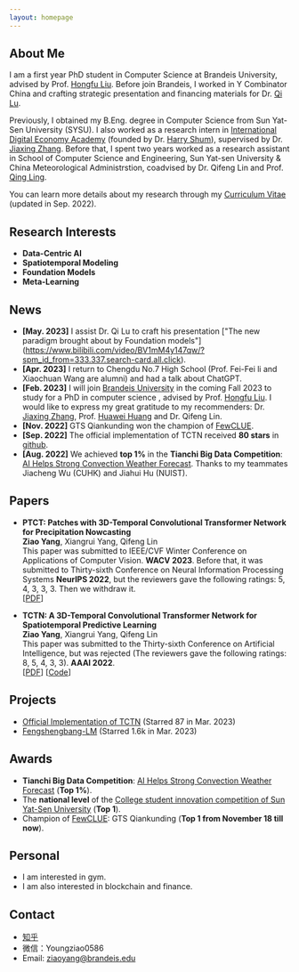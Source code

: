 ```yaml
---
layout: homepage
---
```


## About Me
I am a first year PhD student in Computer Science at Brandeis University, advised by Prof. [Hongfu Liu](https://hongfuliu.com). Before join Brandeis, I worked in Y Combinator China and crafting strategic presentation and financing materials for Dr. [Qi Lu](https://en.wikipedia.org/wiki/Qi_Lu_(computer_scientist)).

Previously, I obtained my B.Eng. degree in Computer Science from Sun Yat-Sen University (SYSU). I also worked as a research intern in [International Digital Economy Academy](https://idea.edu.cn/en/about-idea.html) (founded by Dr. [Harry Shum](https://www.microsoft.com/en-us/research/people/hshum/)), supervised by Dr. [Jiaxing Zhang](https://www.idea.edu.cn/research/ccnl.html). Before that,  I spent two years worked as a research assistant in School of Computer Science and Engineering, Sun Yat-sen University & China Meteorological Administrstion, coadvised by Dr. Qifeng Lin and Prof. [Qing Ling](http://home.ustc.edu.cn/~qingling/).

You can learn more details about my research through my [Curriculum Vitae](https://github.com/yangziao56/homepage/raw/main/pdf/Ziao_Yang-CV.pdf) (updated in Sep. 2022).


## Research Interests

- **Data-Centric AI** 
- **Spatiotemporal Modeling**
- **Foundation Models**
- **Meta-Learning** 


## News
- **[May. 2023]** I assist Dr. Qi Lu to craft his presentation ["The new paradigm brought about by Foundation models"] (https://www.bilibili.com/video/BV1mM4y147qw/?spm_id_from=333.337.search-card.all.click).
- **[Apr. 2023]** I return to Chengdu No.7 High School (Prof. Fei-Fei li and Xiaochuan Wang are alumni) and had a talk about ChatGPT.
- **[Feb. 2023]** I will join [Brandeis University](https://www.brandeis.edu) in the coming Fall 2023 to study for a PhD in computer science , advised by Prof. [Hongfu Liu](https://hongfuliu.com). I would like to express my great gratitude to my recommenders: Dr. [Jiaxing Zhang](https://www.idea.edu.cn/research/ccnl.html), Prof. [Huawei Huang](http://xintelligence.pro) and Dr. Qifeng Lin.
- **[Nov. 2022]** GTS Qiankunding won the champion of [FewCLUE](https://www.cluebenchmarks.com/fewclue.html).
- **[Sep. 2022]** The official implementation of TCTN received **80 stars** in [github](https://github.com/yangziao56/TCTN-pytorch).
- **[Aug. 2022]** We achieved **top 1%** in the **Tianchi Big Data Competition**: [AI Helps Strong Convection Weather Forecast](https://tianchi.aliyun.com/competition/entrance/531962/rankingList). Thanks to my teammates Jiacheng Wu (CUHK) and Jiahui Hu (NUIST).

## Papers

- **PTCT: Patches with 3D-Temporal Convolutional Transformer Network for Precipitation Nowcasting**
  <br>
  **Ziao Yang**, Xiangrui Yang, Qifeng Lin
  <br>
  This paper was submitted to IEEE/CVF Winter Conference on Applications of Computer Vision. **WACV 2023**.
  Before that, it was submitted to Thirty-sixth Conference on Neural Information Processing Systems **NeurIPS 2022**, but the reviewers gave the following ratings: 5, 4, 3, 3, 3. Then we withdraw it.
  <br>
  [[PDF](https://arxiv.org/pdf/2112.01085v2.pdf)] 

- **TCTN: A 3D-Temporal Convolutional Transformer Network for Spatiotemporal Predictive Learning**
  <br>
  **Ziao Yang**, Xiangrui Yang, Qifeng Lin
  <br>
  This paper was submitted to the Thirty-sixth Conference on Artificial Intelligence, but was rejected (The reviewers gave the following ratings: 8, 5, 4, 3, 3). **AAAI 2022**.
  <br>
  [[PDF](https://arxiv.org/pdf/2112.01085v1.pdf)] [[Code](https://github.com/yangziao56/TCTN-pytorch)]

## Projects

- [Official Implementation of TCTN](https://github.com/yangziao56/TCTN-pytorch) (Starred 87 in Mar. 2023)
- [Fengshengbang-LM](https://github.com/IDEA-CCNL/Fengshenbang-LM) (Starred 1.6k in Mar. 2023)

## Awards

- **Tianchi Big Data Competition**: [AI Helps Strong Convection Weather Forecast](https://tianchi.aliyun.com/competition/entrance/531962/rankingList) (**Top 1%**).
- The **national level** of the [College student innovation competition of Sun Yat-Sen University](https://cse.sysu.edu.cn/sites/sdcs.live1.dpcms8.sysu.edu.cn/files/download/upload/zhong_shan_da_xue_ji_suan_ji_xue_yuan_2021nian_da_xue_sheng_chuang_xin_chuang_ye_xun_lian_ji_hua_xiang_mu_jie_ti_da_bian_ping_shen_jie_guo_gong_shi_.pdf) (**Top 1**).
- Champion of [FewCLUE](https://www.cluebenchmarks.com/fewclue.html): GTS Qiankunding (**Top 1 from November 18 till now**).


## Personal
- I am interested in gym.
- I am also interested in blockchain and finance.

## Contact
- [知乎](https://www.zhihu.com/people/qi-dian-5-52-16)
- 微信：Youngziao0586
- Email: ziaoyang@brandeis.edu
